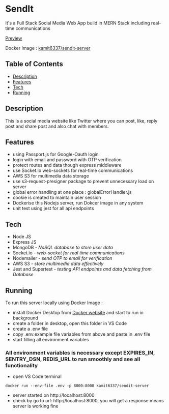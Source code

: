 # SendIt

<p>It's a Full Stack Social Media Web App build in MERN Stack including real-time communications</p>

[Preview](https://amit-general-bucket.s3.ap-south-1.amazonaws.com/videos/send-it.mp4)

Docker Image : [kamit6337/sendit-server](https://hub.docker.com/repository/docker/kamit6337/sendit-server/general)

## Table of Contents

- [Description](#description)
- [Features](#features)
- [Tech](#tech)
- [Running](#running)

## Description

This is a social media website like Twitter where you can post, like, reply post and share post and also chat with members.

## Features

- using Passport.js for Google-Oauth login
- login with email and password with OTP verification
- protect routes and data though express middleware
- use Socket.io web-sockets for real-time communications
- AWS S3 for multimedia data storage
- use s3-request-presigner package to prevent unnecessary load on server
- global error handling at one place : globalErrorHandler.js
- cookie is created to maintain user session
- Dockerise this Nodejs server, run Dokcer image in any system
- unit test using jest for all api endpoints

## Tech

<ul>
<li>Node JS</li>
<li>Express JS</li>
<li>MongoDB - <i>NoSQL database to store user data</i></li>
<li>Socket.io - <i>web-socket for real time communications</i></li>
<li>Nodemailer - <i>send OTP to email for verification</i></li>
<li>AWS S3 - <i>store multimedia data effectively</i></li>
<li>Jest and Supertest - <i>testing API endpoints and data fetching from Database</i></li>
</ul>

## Running

To run this server locally using Docker Image :

- install Docker Desktop from [Docker website](https://www.docker.com/products/docker-desktop) and start to run in background
- create a folder in desktop, open this folder in VS Code
- create a .env file
- copy .env.example file variables from above and paste in .env file
- start filling all environment variables

### All environment variables is necessary except EXPIRES_IN, SENTRY_DSN, REDIS_URL to run smoothly and see all functionality

- open VS Code terminal

```
docker run --env-file .env -p 8000:8000 kamit6337/sendit-server
```

- server started on http://localhost:8000
- check by go to url: http://localhost:8000, you will get a response means server is working fine

